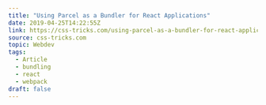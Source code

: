 ```yaml
---
title: "Using Parcel as a Bundler for React Applications"
date: 2019-04-25T14:22:55Z
link: https://css-tricks.com/using-parcel-as-a-bundler-for-react-applications/
source: css-tricks.com
topic: Webdev
tags:
  - Article
  - bundling
  - react
  - webpack
draft: false
---
```


